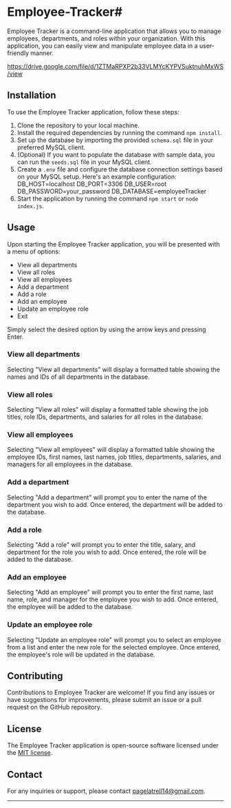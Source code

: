 # Employee-Tracker# 

Employee Tracker is a command-line application that allows you to manage employees, departments, and roles within your organization. With this application, you can easily view and manipulate employee data in a user-friendly manner.

https://drive.google.com/file/d/1ZTMaRPXP2b33VLMYcKYPVSuktnuhMxWS/view

## Installation

To use the Employee Tracker application, follow these steps:

1. Clone the repository to your local machine.
2. Install the required dependencies by running the command `npm install`.
3. Set up the database by importing the provided `schema.sql` file in your preferred MySQL client.
4. (Optional) If you want to populate the database with sample data, you can run the `seeds.sql` file in your MySQL client.
5. Create a `.env` file and configure the database connection settings based on your MySQL setup. Here's an example configuration:
DB_HOST=localhost
DB_PORT=3306
DB_USER=root
DB_PASSWORD=your_password
DB_DATABASE=employeeTracker
6. Start the application by running the command `npm start` or `node index.js`.

## Usage

Upon starting the Employee Tracker application, you will be presented with a menu of options:

- View all departments
- View all roles
- View all employees
- Add a department
- Add a role
- Add an employee
- Update an employee role
- Exit

Simply select the desired option by using the arrow keys and pressing Enter.

### View all departments

Selecting "View all departments" will display a formatted table showing the names and IDs of all departments in the database.

### View all roles

Selecting "View all roles" will display a formatted table showing the job titles, role IDs, departments, and salaries for all roles in the database.

### View all employees

Selecting "View all employees" will display a formatted table showing the employee IDs, first names, last names, job titles, departments, salaries, and managers for all employees in the database.

### Add a department

Selecting "Add a department" will prompt you to enter the name of the department you wish to add. Once entered, the department will be added to the database.

### Add a role

Selecting "Add a role" will prompt you to enter the title, salary, and department for the role you wish to add. Once entered, the role will be added to the database.

### Add an employee

Selecting "Add an employee" will prompt you to enter the first name, last name, role, and manager for the employee you wish to add. Once entered, the employee will be added to the database.

### Update an employee role

Selecting "Update an employee role" will prompt you to select an employee from a list and enter the new role for the selected employee. Once entered, the employee's role will be updated in the database.

## Contributing

Contributions to Employee Tracker are welcome! If you find any issues or have suggestions for improvements, please submit an issue or a pull request on the GitHub repository.

## License

The Employee Tracker application is open-source software licensed under the [MIT license](https://opensource.org/licenses/MIT).

## Contact

For any inquiries or support, please contact pagelatrell14@gmail.com.

---
